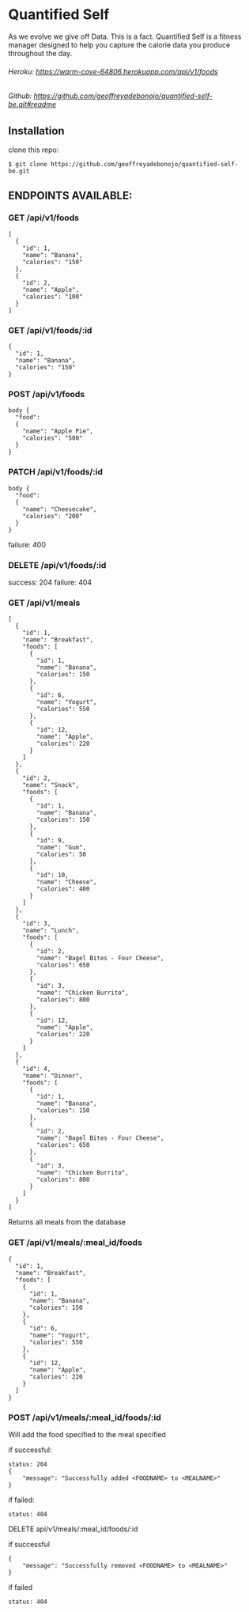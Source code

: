 # Quantified Self
As we evolve we give off Data. This is a fact. Quantified Self is a fitness manager designed to help you capture the calorie data you produce throughout the day.

###### Heroku: https://warm-cove-64806.herokuapp.com/api/v1/foods
###### Github: https://github.com/geoffreyadebonojo/quantified-self-be.git#readme

## Installation
clone this repo:
```
$ git clone https://github.com/geoffreyadebonojo/quantified-self-be.git
```


## ENDPOINTS AVAILABLE:

### GET /api/v1/foods
```
[
  {
    "id": 1,
    "name": "Banana",
    "calories": "150"
  },
  {
    "id": 2,
    "name": "Apple",
    "calories": "100"
  }
]
```

### GET /api/v1/foods/:id
```
{
  "id": 1,
  "name": "Banana",
  "calories": "150"
}
```

### POST /api/v1/foods
```
body {
  "food":
  {
    "name": "Apple Pie",
    "calories": "500"
  }
}
```

### PATCH /api/v1/foods/:id
```
body {
  "food":
  {
    "name": "Cheesecake",
    "calories": "200"
  }
}
```
failure: 400

### DELETE /api/v1/foods/:id
success: 204
failure: 404

### GET /api/v1/meals
```
[
  {
    "id": 1,
    "name": "Breakfast",
    "foods": [
      {
        "id": 1,
        "name": "Banana",
        "calories": 150
      },
      {
        "id": 6,
        "name": "Yogurt",
        "calories": 550
      },
      {
        "id": 12,
        "name": "Apple",
        "calories": 220
      }
    ]
  },
  {
    "id": 2,
    "name": "Snack",
    "foods": [
      {
        "id": 1,
        "name": "Banana",
        "calories": 150
      },
      {
        "id": 9,
        "name": "Gum",
        "calories": 50
      },
      {
        "id": 10,
        "name": "Cheese",
        "calories": 400
      }
    ]
  },
  {
    "id": 3,
    "name": "Lunch",
    "foods": [
      {
        "id": 2,
        "name": "Bagel Bites - Four Cheese",
        "calories": 650
      },
      {
        "id": 3,
        "name": "Chicken Burrito",
        "calories": 800
      },
      {
        "id": 12,
        "name": "Apple",
        "calories": 220
      }
    ]
  },
  {
    "id": 4,
    "name": "Dinner",
    "foods": [
      {
        "id": 1,
        "name": "Banana",
        "calories": 150
      },
      {
        "id": 2,
        "name": "Bagel Bites - Four Cheese",
        "calories": 650
      },
      {
        "id": 3,
        "name": "Chicken Burrito",
        "calories": 800
      }
    ]
  }
]
```
Returns all meals from the database

### GET /api/v1/meals/:meal_id/foods

```
{
  "id": 1,
  "name": "Breakfast",
  "foods": [
    {
      "id": 1,
      "name": "Banana",
      "calories": 150
    },
    {
      "id": 6,
      "name": "Yogurt",
      "calories": 550
    },
    {
      "id": 12,
      "name": "Apple",
      "calories": 220
    }
  ]
}
```

### POST /api/v1/meals/:meal_id/foods/:id

Will add the food specified to the meal specified

if successful:
```
status: 204
{
    "message": "Successfully added <FOODNAME> to <MEALNAME>"
}
```

if failed:
```
status: 404
```

DELETE api/v1/meals/:meal_id/foods/:id

if successful
```
{
    "message": "Successfully removed <FOODNAME> to <MEALNAME>"
}
```

if failed
```
status: 404
```
